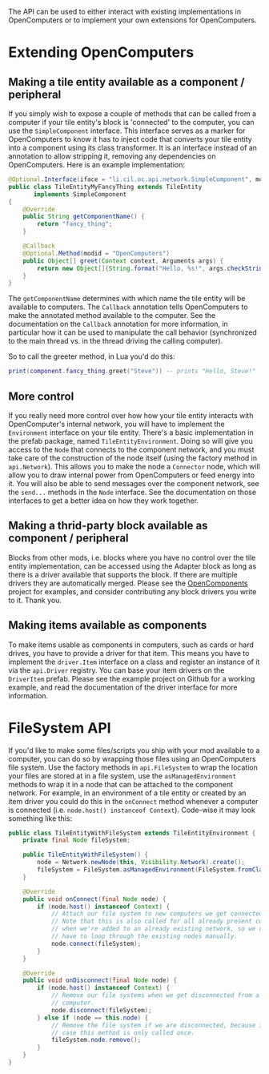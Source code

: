 The API can be used to either interact with existing implementations in OpenComputers or to implement your own extensions for OpenComputers.

Extending OpenComputers
========================

Making a tile entity available as a component / peripheral
--------------------------------------------------
If you simply wish to expose a couple of methods that can be called from a computer if your tile entity's block is 'connected' to the computer, you can use the `SimpleComponent` interface. This interface serves as a marker for OpenComputers to know it has to inject code that converts your tile entity into a component using its class transformer. It is an interface instead of an annotation to allow stripping it, removing any dependencies on OpenComputers. Here is an example implementation:
```java
@Optional.Interface(iface = "li.cil.oc.api.network.SimpleComponent", modid = "OpenComputers")
public class TileEntityMyFancyThing extends TileEntity
       implements SimpleComponent
{
    @Override
    public String getComponentName() {
        return "fancy_thing";
    }

    @Callback
    @Optional.Method(modid = "OpenComputers")
    public Object[] greet(Context context, Arguments args) {
        return new Object[]{String.format("Hello, %s!", args.checkString(0))};
    }
}
```

The `getComponentName` determines with which name the tile entity will be available to computers. The `Callback` annotation tells OpenComputers to make the annotated method available to the computer. See the documentation on the `Callback` annotation for more information, in particular how it can be used to manipulate the call behavior (synchronized to the main thread vs. in the thread driving the calling computer).

So to call the greeter method, in Lua you'd do this:
```lua
print(component.fancy_thing.greet("Steve")) -- prints "Hello, Steve!"
````

More control
------------
If you really need more control over how how your tile entity interacts with OpenComputer's internal network, you will have to implement the `Environment` interface on your tile entity. There's a basic implementation in the prefab package, named `TileEntityEnvironment`. Doing so will give you access to the `Node` that connects to the component network, and you must take care of the construction of the node itself (using the factory method in `api.Network`). This allows you to make the node a `Connector` node, which will allow you to draw internal power from OpenComputers or feed energy into it. You will also be able to send messages over the component network, see the `send...` methods in the `Node` interface. See the documentation on those interfaces to get a better idea on how they work together.

Making a thrid-party block available as component / peripheral
--------------------------------------------------------------
Blocks from other mods, i.e. blocks where you have no control over the tile entity implementation, can be accessed using the Adapter block as long as there is a driver available that supports the block. If there are multiple drivers they are automatically merged. Please see the [OpenComponents][] project for examples, and consider contributing any block drivers you write to it. Thank you.

Making items available as components
------------------------------------
To make items usable as components in computers, such as cards or hard drives, you have to provide a driver for that item. This means you have to implement the `driver.Item` interface on a class and register an instance of it via the `api.Driver` registry. You can base your item drivers on the `DriverItem` prefab. Please see the example project on Github for a working example, and read the documentation of the driver interface for more information.

FileSystem API
==============
If you'd like to make some files/scripts you ship with your mod available to a computer, you can do so by wrapping those files using an OpenComputers file system. Use the factory methods in `api.FileSystem` to wrap the location your files are stored at in a file system, use the `asManagedEnvironment` methods to wrap it in a node that can be attached to the component network. For example, in an environment of a tile entity or created by an item driver you could do this in the `onConnect` method whenever a computer is connected (i.e. `node.host() instanceof Context`). Code-wise it may look something like this:
```java
public class TileEntityWithFileSystem extends TileEntityEnvironment {
    private final Node fileSystem;

    public TileEntityWithFileSystem() {
        node = Network.newNode(this, Visibility.Network).create();
        fileSystem = FileSystem.asManagedEnvironment(FileSystem.fromClass(getClass, "yourmodid/lua"), "my_files");
    }

    @Override
    public void onConnect(final Node node) {
        if (node.host() instanceof Context) {
            // Attach our file system to new computers we get connected to.
            // Note that this is also called for all already present computers
            // when we're added to an already existing network, so we don't
            // have to loop through the existing nodes manually.
            node.connect(fileSystem);
        }
    }

    @Override
    public void onDisconnect(final Node node) {
        if (node.host() instanceof Context) {
            // Remove our file systems when we get disconnected from a
            // computer.
            node.disconnect(fileSystem);
        } else if (node == this.node) {
            // Remove the file system if we are disconnected, because in that
            // case this method is only called once.
            fileSystem.node.remove();
        }
    }
}
```


[OpenComponents]: https://github.com/MightyPirates/OpenComponents